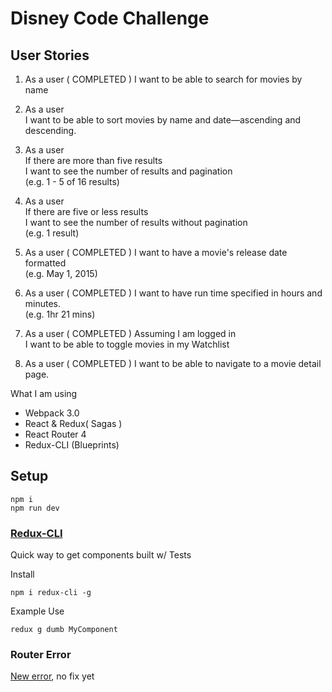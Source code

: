 # Disney Code Challenge

## User Stories

1. As a user ( COMPLETED )
I want to be able to search for movies by name

1. As a user  
I want to be able to sort movies by name and date—ascending and descending.

1. As a user  
If there are more than five results  
I want to see the number of results and pagination  
(e.g. 1 - 5 of 16 results)

1. As a user  
If there are five or less results  
I want to see the number of results without pagination  
(e.g. 1 result)

1. As a user ( COMPLETED )
I want to have a movie's release date formatted  
(e.g. May 1, 2015)

1. As a user ( COMPLETED )
I want to have run time specified in hours and minutes.  
(e.g. 1hr 21 mins)

1. As a user ( COMPLETED )
Assuming I am logged in  
I want to be able to toggle movies in my Watchlist

1. As a user  ( COMPLETED )
I want to be able to navigate to a movie detail page.

What I am using
- Webpack 3.0
- React & Redux( Sagas )
- React Router 4
- Redux-CLI (Blueprints)

## Setup

```
npm i
npm run dev
```

### [Redux-CLI](https://github.com/SpencerCDixon/redux-cli)

Quick way to get components built w/ Tests

Install 

```npm i redux-cli -g```

Example Use

```redux g dumb MyComponent```

### Router Error
[New error](https://github.com/gatsbyjs/gatsby/issues/1913), no fix yet 